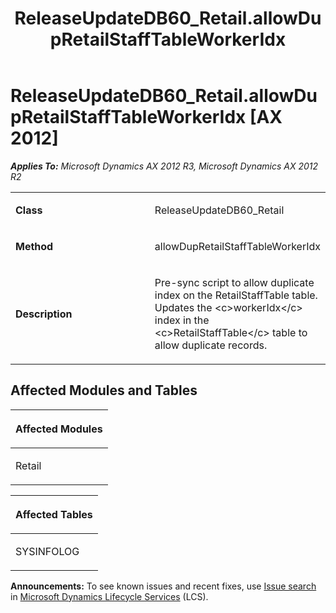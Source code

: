 ﻿---
title: ReleaseUpdateDB60_Retail.allowDupRetailStaffTableWorkerIdx
TOCTitle: ReleaseUpdateDB60_Retail.allowDupRetailStaffTableWorkerIdx
ms:assetid: 1ad500d9-8fc7-cee2-8477-dd399d5f6219
ms:mtpsurl: https://msdn.microsoft.com/en-us/library/JJ718661(v=AX.60)
ms:contentKeyID: 49706945
ms.date: 05/18/2015
mtps_version: v=AX.60
---

# ReleaseUpdateDB60\_Retail.allowDupRetailStaffTableWorkerIdx [AX 2012]


_**Applies To:** Microsoft Dynamics AX 2012 R3, Microsoft Dynamics AX 2012 R2_

<table>
<colgroup>
<col style="width: 50%" />
<col style="width: 50%" />
</colgroup>
<tbody>
<tr class="odd">
<td><p><strong>Class</strong></p></td>
<td><p>ReleaseUpdateDB60_Retail</p></td>
</tr>
<tr class="even">
<td><p><strong>Method</strong></p></td>
<td><p>allowDupRetailStaffTableWorkerIdx</p></td>
</tr>
<tr class="odd">
<td><p><strong>Description</strong></p></td>
<td><p>Pre-sync script to allow duplicate index on the RetailStaffTable table. Updates the &lt;c&gt;workerIdx&lt;/c&gt; index in the &lt;c&gt;RetailStaffTable&lt;/c&gt; table to allow duplicate records.</p></td>
</tr>
</tbody>
</table>


## Affected Modules and Tables

<table>
<colgroup>
<col style="width: 100%" />
</colgroup>
<thead>
<tr class="header">
<th><p>Affected Modules</p></th>
</tr>
</thead>
<tbody>
<tr class="odd">
<td><p>Retail</p></td>
</tr>
</tbody>
</table>


<table>
<colgroup>
<col style="width: 100%" />
</colgroup>
<thead>
<tr class="header">
<th><p>Affected Tables</p></th>
</tr>
</thead>
<tbody>
<tr class="odd">
<td><p>SYSINFOLOG</p></td>
</tr>
</tbody>
</table>

  
**Announcements:** To see known issues and recent fixes, use [Issue search](http://go.microsoft.com/fwlink/?linkid=389258) in [Microsoft Dynamics Lifecycle Services](http://go.microsoft.com/fwlink/?linkid=306505) (LCS).

